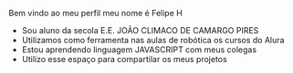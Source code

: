 Bem vindo ao meu perfil
meu nome é Felipe H
* Sou aluno da secola E.E. JOÃO CLIMACO DE CAMARGO PIRES
* Utilizamos como ferramenta nas aulas de robótica os cursos do Alura
* Estou aprendendo linguagem JAVASCRIPT com meus colegas
* Utilizo esse espaço para compartilar os meus projetos
